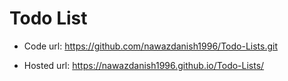 # Todo List

- Code url:
https://github.com/nawazdanish1996/Todo-Lists.git

- Hosted url:
https://nawazdanish1996.github.io/Todo-Lists/